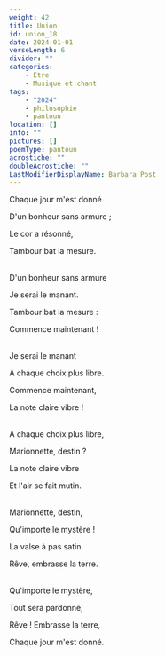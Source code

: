 ```yaml
---
weight: 42
title: Union
id: union_18
date: 2024-01-01
verseLength: 6
divider: ""
categories:
    - Etre
    - Musique et chant
tags:
    - "2024"
    - philosophie
    - pantoun
location: []
info: ""
pictures: []
poemType: pantoun
acrostiche: ""
doubleAcrostiche: ""
LastModifierDisplayName: Barbara Post
---
```

Chaque jour m'est donné

D'un bonheur sans armure ;

Le cor a résonné,

Tambour bat la mesure.

 \
D'un bonheur sans armure

Je serai le manant.

Tambour bat la mesure :

Commence maintenant !

 \
Je serai le manant

A chaque choix plus libre.

Commence maintenant,

La note claire vibre !

 \
A chaque choix plus libre,

Marionnette, destin ?

La note claire vibre

Et l'air se fait mutin.

 \
Marionnette, destin,

Qu'importe le mystère !

La valse à pas satin

Rêve, embrasse la terre.

 \
Qu'importe le mystère,

Tout sera pardonné,

Rêve ! Embrasse la terre,

Chaque jour m'est donné.
